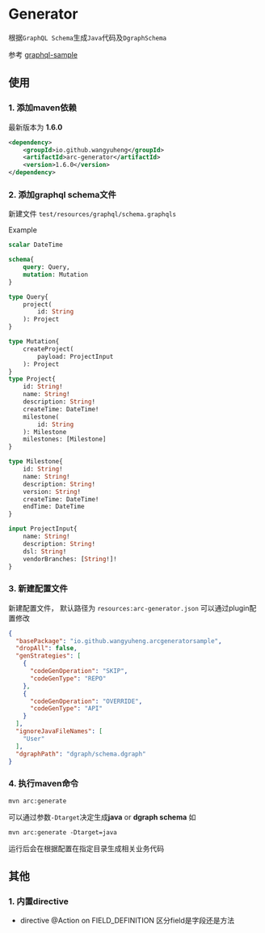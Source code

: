 # Generator

根据`GraphQL Schema`生成`Java`代码及`DgraphSchema`

参考 [graphql-sample](./generator/src/test/java/ai/care/arc/generator/codegen/GeneratorIntegralTest.java)

## 使用

### 1. 添加maven依赖

最新版本为 **1.6.0**

```xml
<dependency>
    <groupId>io.github.wangyuheng</groupId>
    <artifactId>arc-generator</artifactId>
    <version>1.6.0</version>
</dependency>
```
### 2. 添加graphql schema文件 

新建文件 `test/resources/graphql/schema.graphqls`

Example

```graphql
scalar DateTime

schema{
    query: Query,
    mutation: Mutation
}

type Query{
    project(
        id: String
    ): Project
}

type Mutation{
    createProject(
        payload: ProjectInput
    ): Project
}
type Project{
    id: String!
    name: String!
    description: String!
    createTime: DateTime!
    milestone(
        id: String
    ): Milestone
    milestones: [Milestone]
}

type Milestone{
    id: String!
    name: String!
    description: String!
    version: String!
    createTime: DateTime!
    endTime: DateTime
}

input ProjectInput{
    name: String!
    description: String!
    dsl: String!
    vendorBranches: [String!]!
}
```

### 3. 新建配置文件

新建配置文件， 默认路径为 `resources:arc-generator.json` 可以通过plugin配置修改

```json
{
  "basePackage": "io.github.wangyuheng.arcgeneratorsample",
  "dropAll": false,
  "genStrategies": [
    {
      "codeGenOperation": "SKIP",
      "codeGenType": "REPO"
    },
    {
      "codeGenOperation": "OVERRIDE",
      "codeGenType": "API"
    }
  ],
  "ignoreJavaFileNames": [
    "User"
  ],
  "dgraphPath": "dgraph/schema.dgraph"
}
```

### 4. 执行maven命令

```shell script
mvn arc:generate
```

可以通过参数`-Dtarget`决定生成**java** or **dgraph schema** 如

```shell script
mvn arc:generate -Dtarget=java
```

运行后会在根据配置在指定目录生成相关业务代码

## 其他

### 1. 内置directive

- directive @Action on FIELD_DEFINITION 区分field是字段还是方法
